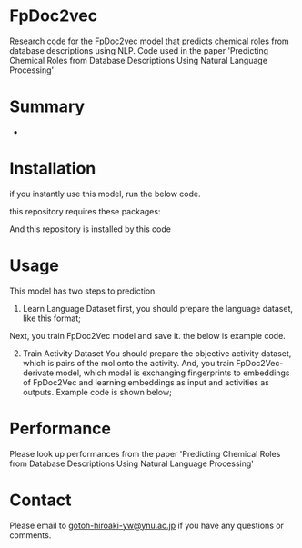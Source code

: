 # FpDoc2vec
Research code for the FpDoc2vec model that predicts chemical roles from database descriptions using NLP. Code used in the paper 'Predicting Chemical Roles from Database Descriptions Using Natural Language Processing'

# Summary
- 

# Installation
if you instantly use this model, run the below code.

this repository requires these packages:
<package list>

And this repository is installed by this code
<install code>

# Usage
This model has two steps to prediction.

1. Learn Language Dataset
first, you should prepare the language dataset, like this format;
<todo Table write>

Next, you train FpDoc2Vec model and save it. the below is example code.
<todo write code>

2. Train Activity Dataset
You should prepare the objective activity dataset, which is pairs of the mol onto the activity.
And, you train FpDoc2Vec-derivate model, which model is exchanging fingerprints to embeddings of FpDoc2Vec and learning embeddings as input and activities as outputs.
Example code is shown below;
<todo write code>

# Performance
Please look up performances from the paper 'Predicting Chemical Roles from Database Descriptions Using Natural Language Processing'

# Contact
Please email to gotoh-hiroaki-yw@ynu.ac.jp if you have any questions or comments.
